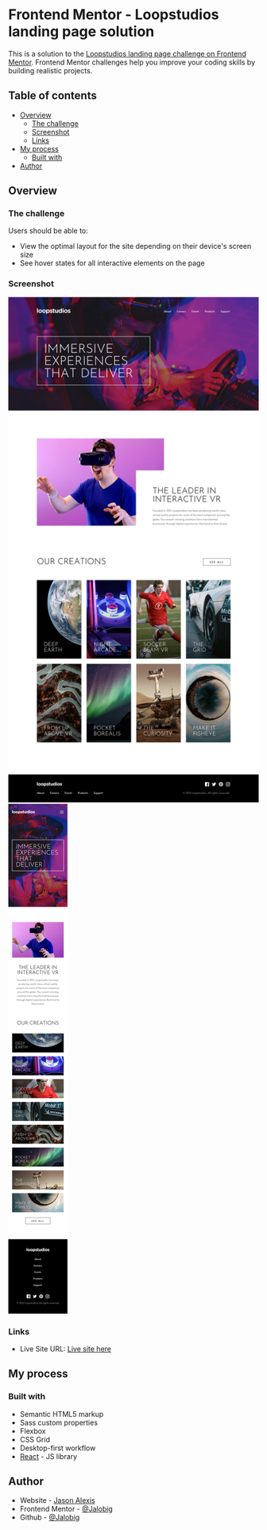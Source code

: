 # Frontend Mentor - Loopstudios landing page solution

This is a solution to the [Loopstudios landing page challenge on Frontend Mentor](https://www.frontendmentor.io/challenges/loopstudios-landing-page-N88J5Onjw). Frontend Mentor challenges help you improve your coding skills by building realistic projects. 

## Table of contents

- [Overview](#overview)
  - [The challenge](#the-challenge)
  - [Screenshot](#screenshot)
  - [Links](#links)
- [My process](#my-process)
  - [Built with](#built-with)
- [Author](#author)


## Overview

### The challenge

Users should be able to:

- View the optimal layout for the site depending on their device's screen size
- See hover states for all interactive elements on the page

### Screenshot

![Desktop design](desktop-design.jpg) 
![Mobile design](mobile-design.jpg)

### Links

- Live Site URL: [Live site here](https://Jalobig.github.io/loopstudios-landing-page/)

## My process

### Built with

- Semantic HTML5 markup
- Sass custom properties
- Flexbox
- CSS Grid
- Desktop-first workflow
- [React](https://reactjs.org/) - JS library


## Author

- Website - [Jason Alexis](https://jason-alexis.vercel.app)
- Frontend Mentor - [@Jalobig](https://www.frontendmentor.io/profile/Jalobig)
- Github - [@Jalobig](https://www.github.com/Jalobig)

